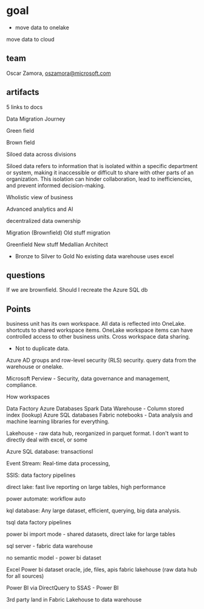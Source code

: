 # goal

- move data to onelake

move data to cloud

## team

Oscar Zamora, <oszamora@microsoft.com>

## artifacts

5 links to docs

Data Migration Journey

Green field

Brown field

Siloed data across divisions

Siloed data refers to information that is isolated within a specific department or system, making it inaccessible or difficult to share with other parts of an organization. This isolation can hinder collaboration, lead to inefficiencies, and prevent informed decision-making.

Wholistic view of business

Advanced analytics and AI

decentralized data ownership

Migration (Brownfield)
Old stuff migration

Greenfield
New stuff
Medallian Architect

- Bronze to Silver to Gold
No existing data warehouse
uses excel

## questions

If we are brownfield. Should I recreate the Azure SQL db

## Points

business unit has its own workspace.
All data is reflected into OneLake.
shortcuts to shared workspace items.
OneLake workspace items can have controlled access to other business units.
Cross workspace data sharing.

- Not to duplicate data.

Azure AD groups and row-level security (RLS) security.
query data from the warehouse or onelake.

Microsoft Perview - Security, data governance and management, compliance.

How workspaces

Data Factory
Azure Databases
Spark
Data Warehouse - Column stored index (lookup)
Azure SQL databases
Fabric notebooks - Data analysis and machine learning
libraries for everything.

Lakehouse - raw data hub, reorganized in parquet format. I don't want to directly deal with excel, or some

Azure SQL database: transactionsl

Event Stream: Real-time data processing,

SSIS: data factory pipelines

direct lake: fast live reporting on large tables, high performance

power automate: workflow auto

kql database: Any large dataset, efficient, querying, big data analysis.

tsql data factory pipelines

power bi import mode - shared datasets, direct lake for large tables

sql server - fabric data warehouse

no semantic model - power bi dataset

Excel Power bi dataset
oracle, jde, files, apis fabric lakehouse (raw data hub for all sources)

Power BI via DirectQuery to SSAS - Power BI

3rd party land in Fabric Lakehouse to data warehouse
